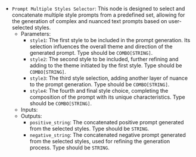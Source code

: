 - `Prompt Multiple Styles Selector`: This node is designed to select and concatenate multiple style prompts from a predefined set, allowing for the generation of complex and nuanced text prompts based on user-selected styles.
    - Parameters:
        - `style1`: The first style to be included in the prompt generation. Its selection influences the overall theme and direction of the generated prompt. Type should be `COMBO[STRING]`.
        - `style2`: The second style to be included, further refining and adding to the theme initiated by the first style. Type should be `COMBO[STRING]`.
        - `style3`: The third style selection, adding another layer of nuance to the prompt generation. Type should be `COMBO[STRING]`.
        - `style4`: The fourth and final style choice, completing the composition of the prompt with its unique characteristics. Type should be `COMBO[STRING]`.
    - Inputs:
    - Outputs:
        - `positive_string`: The concatenated positive prompt generated from the selected styles. Type should be `STRING`.
        - `negative_string`: The concatenated negative prompt generated from the selected styles, used for refining the generation process. Type should be `STRING`.
